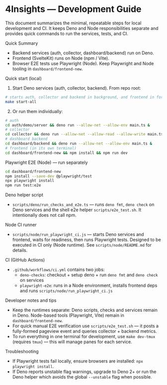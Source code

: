 # 4Insights — Development Guide

This document summarizes the minimal, repeatable steps for local development and
CI. It keeps Deno and Node responsibilities separate and provides quick commands
to run the services, tests, and CI.

Quick Summary

- Backend services (auth, collector, dashboard/backend) run on Deno.
- Frontend (SvelteKit) runs on Node (npm / Vite).
- Browser E2E tests use Playwright (Node). Keep Playwright and Node tooling in
  `dashboard/frontend-new`.

Quick start (local)

1. Start Deno services (auth, collector, backend). From repo root:

```bash
# starts auth, collector and backend in background, and frontend in foreground
make start-all
```

2. Or run them individually:

```bash
# auth
cd auth/demo/server && deno run --allow-net --allow-env main.ts &
# collector
cd collector && deno run --allow-net --allow-read --allow-write main.ts &
# dashboard backend
cd dashboard/backend && deno run --allow-net --allow-env main.ts &
# frontend (in its own terminal)
cd dashboard/frontend-new && npm install && npm run dev
```

Playwright E2E (Node) — run separately

```bash
cd dashboard/frontend-new
npm install --save-dev @playwright/test
npx playwright install
npm run test:e2e
```

Deno helper script

- `scripts/deno/run_checks_and_e2e.ts` — runs `deno fmt`, `deno check` on Deno
  services and the shell e2e helper `scripts/e2e_test.sh`. It intentionally does
  not call npm.

Node CI runner

- `scripts/node/run_playwright_ci.js` — starts Deno services and frontend, waits
  for readiness, then runs Playwright tests. Designed to be executed in CI only
  (Node runtime). See `scripts/node/README.md` for details.

CI (GitHub Actions)

- `.github/workflows/ci.yml` contains two jobs:
  - `deno-checks`: checkout + setup deno + run `deno fmt` and `deno check` on
    services
  - `playwright-e2e`: runs in a Node environment, installs frontend deps and
    runs `scripts/node/run_playwright_ci.js`

Developer notes and tips

- Keep the runtimes separate: Deno scripts, checks and services remain in Deno.
  Node-based tools (Playwright, Vite) remain in `dashboard/frontend-new`.
- For quick manual E2E verification use `scripts/e2e_test.sh` — it posts a
  fully-formed pageview event and queries collector + backend metrics.
- To run everything in one terminal for development, use `make dev-tmux`
  (requires `tmux`) — this will manage panes for each service.

Troubleshooting

- If Playwright tests fail locally, ensure browsers are installed:
  `npx playwright install`.
- If Deno reports unstable flag warnings, upgrade to Deno 2+ or run the Deno
  helper which avoids the global `--unstable` flag when possible.
